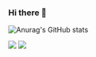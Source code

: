 ### Hi there 👋

<!--
**Last-Vega/Last-Vega** is a ✨ _special_ ✨ repository because its `README.md` (this file) appears on your GitHub profile.

Here are some ideas to get you started:

- 🔭 I’m currently working on ...
- 🌱 I’m currently learning ...
- 👯 I’m looking to collaborate on ...
- 🤔 I’m looking for help with ...
- 💬 Ask me about ...
- 📫 How to reach me: ...
- 😄 Pronouns: ...
- ⚡ Fun fact: ...
-->

<!-- ![Anurag's github stats]([https://github-readme-stats.vercel.app/api](https://github-readme-stats-git-masterrstaa-rickstaa.vercel.app/?username=&count_private=true&show_icons=true&theme=monokai)

![Anurag's GitHub stats](https://github-readme-stats-git-masterrstaa-rickstaa.vercel.app/api?username=Last-Vega&count_private=true&show_icons=true&theme=monokai)
[![](https://raw.githubusercontent.com/Last-Vega/Last-Vega/main/profile-summary-card-output/solarized/1-repos-per-language.svg)](https://github.com/vn7n24fzkq/github-profile-summary-cards)
![](https://raw.githubusercontent.com/Last-Vega/Last-Vega/main/profile-summary-card-output/solarized/2-most-commit-language.svg) -->

![Anurag's GitHub stats](https://github-readme-stats-git-masterrstaa-rickstaa.vercel.app/api?username=Last-Vega&count_private=true&show_icons=true&theme=monokai)

![](http://github-profile-summary-cards.vercel.app/api/cards/repos-per-language?username=Last-Vega&theme=monokai)
![](http://github-profile-summary-cards.vercel.app/api/cards/most-commit-language?username=Last-Vega&theme=monokai)




<!--
[![Top Langs](https://github-readme-stats.vercel.app/api/top-langs/?username=Last-Vega&count_private=true&layout=compact)](https://github.com/anuraghazra/github-readme-stats)
-->
